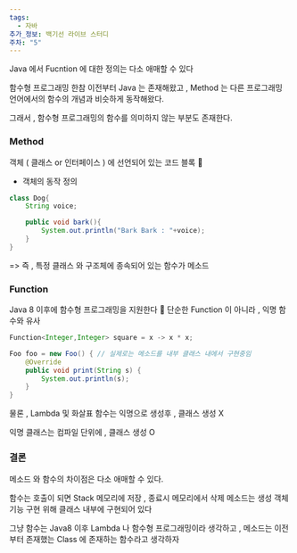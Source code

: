 ```yaml
---
tags:
  - 자바
추가_정보: 백기선 라이브 스터디
주차: "5"
---
```

Java 에서 Fucntion 에 대한 정의는 다소 애매할 수 있다

함수형 프로그래밍 한참 이전부터 Java 는 존재해왔고 , 
Method 는 다른 프로그래밍 언어에서의 함수의 개념과 비슷하게 동작해왔다.

그래서 , 함수형 프로그래밍의 함수를 의미하지 않는 부분도 존재한다.
### Method

객체 ( 클래스 or 인터페이스 ) 에 선언되어 있는 코드 블록

- 객체의 동작 정의
```java
class Dog{
	String voice;

	public void bark(){
		System.out.println("Bark Bark : "+voice);
	}
}
```

=> 즉 , 특정 클래스 와 구조체에 종속되어 있는 함수가 메소드

### Function

Java 8 이후에 함수형 프로그래밍을 지원한다

단순한 Function 이 아니라 , 익명 함수와 유사

```java
Function<Integer,Integer> square = x -> x * x;

Foo foo = new Foo() { // 실제로는 메소드를 내부 클래스 내에서 구현중임
	@Override
	public void print(String s) {
		System.out.println(s);
	}
}
```

물론 , Lambda 및 화살표 함수는 익명으로 생성후 , 클래스 생성 X

익명 클래스는 컴파일 단위에 , 클래스 생성 O

### 결론

메소드 와 함수의 차이점은 다소 애매할 수 있다.

함수는 호출이 되면 Stack 메모리에 저장 , 종료시 메모리에서 삭제
메소드는 생성 객체 기능 구현 위해 클래스 내부에 구현되어 있다

그냥 함수는 Java8 이후 Lambda 나 함수형 프로그래밍이라 생각하고 , 
메소드는 이전부터 존재했는 Class 에 존재하는 함수라고 생각하자


